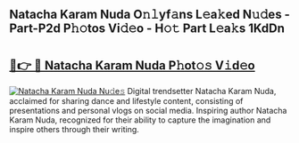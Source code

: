 ## Natacha Karam Nuda O𝚗𝚕yf𝚊ns L𝚎a𝚔ed N𝚞𝚍es - Part-P2d P𝚑𝚘tos Vi𝚍𝚎o - H𝚘𝚝 Part L𝚎a𝚔s 1KdDn

# <h2><a href="http://kfes8ff.oniu.top/?m=Natacha+Karam+Nuda">🔗👉 🔴 Natacha Karam Nuda P𝚑ot𝚘𝚜 V𝚒d𝚎o</a></h2>

[![Natacha Karam Nuda Nu𝚍e𝚜](https://i.imgur.com/0qMVB7G.gif)](http://kfes8ff.oniu.top/?m=Natacha+Karam+Nuda)
Digital trendsetter Natacha Karam Nuda, acclaimed for sharing dance and lifestyle content, consisting of presentations and personal vlogs on social media. Inspiring author Natacha Karam Nuda, recognized for their ability to capture the imagination and inspire others through their writing.  
